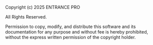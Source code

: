 Copyright (c) 2025 ENTRANCE PRO

All Rights Reserved.

Permission to copy, modify, and distribute this software and its
documentation for any purpose and without fee is hereby prohibited,
without the express written permission of the copyright holder.
